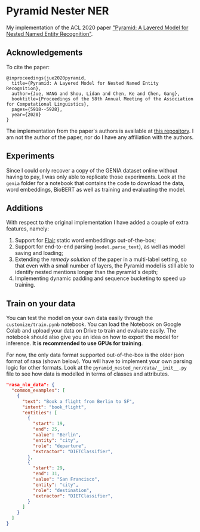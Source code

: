 # Pyramid Nester NER

My implementation of the ACL 2020 paper ["Pyramid: A Layered Model for Nested Named Entity Recognition"](https://www.aclweb.org/anthology/2020.acl-main.525.pdf).

## Acknowledgements

To cite the paper:

```
@inproceedings{jue2020pyramid,
  title={Pyramid: A Layered Model for Nested Named Entity Recognition},
  author={Jue, WANG and Shou, Lidan and Chen, Ke and Chen, Gang},
  booktitle={Proceedings of the 58th Annual Meeting of the Association for Computational Linguistics},
  pages={5918--5928},
  year={2020}
}
```

The implementation from the paper's authors is available at [this repository](https://github.com/LorrinWWW/Pyramid). I am not
the author of the paper, nor do I have any affiliation with the authors.

## Experiments

Since I could only recover a copy of the GENIA dataset online without having to pay, I was only able to replicate those experiments.
Look at the `genia` folder for a notebook that contains the code to download the data, word embeddings, BioBERT as well as training 
and evaluating the model.

## Additions

With respect to the original implementation I have added a couple of extra features, namely:

1. Support for [Flair](https://www.github.com/zalandoresearch/flair) static word embeddings out-of-the-box;
2. Support for end-to-end parsing (`model.parse_text`), as well as model saving and loading;
3. Extending the *remedy solution* of the paper in a multi-label setting, so that even with
   a small number of layers, the Pyramid model is still able to identify nested mentions longer than
   the pyramid's depth;
4. Implementing dynamic padding and sequence bucketing to speed up training.

## Train on your data

You can test the model on your own data easily through the `customize/train.pynb` notebook. You can load the
Notebook on Google Colab and upload your data on Drive to train and evaluate easily. The notebook should also
give you an idea on how to export the model for inference. **It is recommended to use GPUs for training**.

For now, the only data format supported out-of-the-box is the older json format of rasa (shown below). You will
have to implement your own parsing logic for other formats. Look at the `pyramid_nested_ner/data/__init__.py`
file to see how data is modelled in terms of classes and attributes.

```json
"rasa_nlu_data": {
  "common_examples": [
    {
      "text": "Book a flight from Berlin to SF",
      "intent": "book_flight",
      "entities": [
        {
          "start": 19,
          "end": 25,
          "value": "Berlin",
          "entity": "city",
          "role": "departure",
          "extractor": "DIETClassifier",
        },
        {
          "start": 29,
          "end": 31,
          "value": "San Francisco",
          "entity": "city",
          "role": "destination",
          "extractor": "DIETClassifier",
        }
      ]
    }
  ]
}
```
